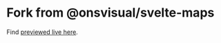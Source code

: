 # Fork from @onsvisual/svelte-maps

Find [previewed live here](https://onsvisual.github.io/svelte-maps/).
